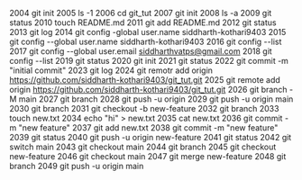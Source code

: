 2004  git init
 2005  ls -1
 2006  cd git_tut
 2007  git init
 2008  ls -a
 2009  git status
 2010  touch README.md
 2011  git add README.md
 2012  git status
 2013  git log
 2014  git config -global user.name siddharth-kothari9403
 2015  git config --global user.name siddharth-kothari9403
 2016  git config --list
 2017  git config --global user.email siddharthvatps@gmail.com
 2018  git config --list
 2019  git status
 2020  git init
 2021  git status
 2022  git commit -m "initial commit"
 2023  git log
 2024  git remotr add origin https://github.com/siddharth-kothari9403/git_tut.git
 2025  git remote add origin https://github.com/siddharth-kothari9403/git_tut.git
 2026  git branch -M main
 2027  git branch
 2028  git push -u origin 
 2029  git push -u origin main
 2030  git branch
 2031  git checkout -b new-feature
 2032  git branch
 2033  touch new.txt
 2034  echo "hi" > new.txt
 2035  cat new.txt
 2036  git commit -m "new feature"
 2037  git add new.txt
 2038  git commit -m "new feature"
 2039  git status
 2040  git push -u origin new-feature
 2041  git status
 2042  git switch main
 2043  git checkout main
 2044  git branch
 2045  git checkout new-feature
 2046  git checkout main
 2047  git merge new-feature
 2048  git branch
 2049  git push -u origin main
